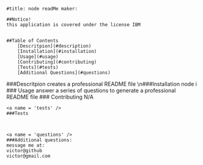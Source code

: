 
    #title: node readMe maker:
    
    ##Notice!
    this application is covered under the license IBM

    
    ##Table of Contents
        [Descritpion](#description)
        [Installation](#installation)
        [Usage](#usage)
        [Contributing](#contributing)
        [Tests](#tests)
        [Additional Questions](#questions)

<a name="description" />
    ###Descritpion
    creates a professional README file
    


<a name = "installation" />
    \n###Installation
    node i


<a name = 'usage' />
    ### Usage
    answer a series of questions to generate a professional README file


<a name = 'contributing' />
    ### Contributing
    N/A


    <a name = 'tests' />
    ###Tests
    


    <a name = 'questions' />
    ###Additional questions:
    message me at:
    victor@github
    victor@gmail.com

    

